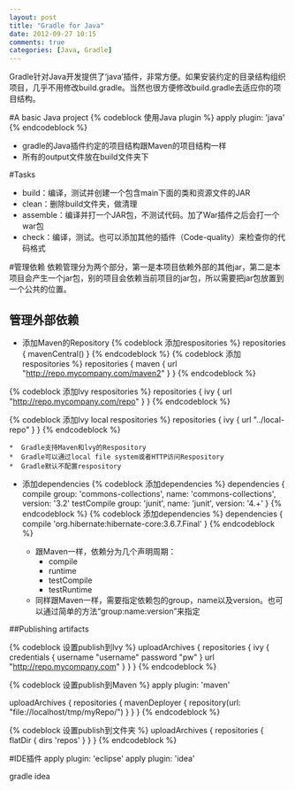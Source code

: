 ```yaml
---
layout: post
title: "Gradle for Java"
date: 2012-09-27 10:15
comments: true
categories: [Java, Gradle]
---
```

Gradle针对Java开发提供了‘java’插件，非常方便。如果安装约定的目录结构组织项目，几乎不用修改build.gradle。当然也很方便修改build.gradle去适应你的项目结构。

#A basic Java project
{% codeblock 使用Java plugin %}
apply plugin: 'java'
{% endcodeblock %}

*  gradle的Java插件约定的项目结构跟Maven的项目结构一样
*  所有的output文件放在build文件夹下

#Tasks

*  build：编译，测试并创建一个包含main下面的类和资源文件的JAR
*  clean：删除build文件夹，做清理
*  assemble：编译并打一个JAR包，不测试代码。加了War插件之后会打一个war包
*  check：编译，测试。也可以添加其他的插件（Code-quality）来检查你的代码格式

#管理依赖
依赖管理分为两个部分，第一是本项目依赖外部的其他jar，第二是本项目会产生一个jar包，别的项目会依赖当前项目的jar包，所以需要把jar包放置到一个公共的位置。

## 管理外部依赖  

* 添加Maven的Repository
{% codeblock 添加respositories %}
repositories {
    mavenCentral()
}
{% endcodeblock %}
{% codeblock 添加respositories %}
repositories {
    maven {
        url "http://repo.mycompany.com/maven2"
    }
}
{% endcodeblock %}

{% codeblock 添加lvy respositories %}
repositories {
    ivy {
        url "http://repo.mycompany.com/repo"
    }
}
{% endcodeblock %}

{% codeblock 添加lvy local respositories %}
repositories {
    ivy {
        url "../local-repo"
    }
}
{% endcodeblock %}
	
	*  Gradle支持Maven和lvy的Respository
	*  Gradle可以通过local file system或者HTTP访问Respository
	*  Gradle默认不配置respository

* 添加dependencies
{% codeblock 添加dependencies %}
dependencies {
    compile group: 'commons-collections', name: 'commons-collections', version: '3.2'
    testCompile group: 'junit', name: 'junit', version: '4.+'
}
{% endcodeblock %}
{% codeblock 添加dependencies %}
dependencies {
    compile 'org.hibernate:hibernate-core:3.6.7.Final'
}
{% endcodeblock %}

	*  跟Maven一样，依赖分为几个声明周期：
		*  compile
		*  runtime
		*  testCompile
		*  testRuntime
	*  同样跟Maven一样，需要指定依赖包的group，name以及version。也可以通过简单的方法“group:name:version”来指定
	
##Publishing artifacts

{% codeblock 设置publish到lvy %}
uploadArchives {
    repositories {
        ivy {
            credentials {
                username "username"
                password "pw"
            }
            url "http://repo.mycompany.com"
        }
    }
}
{% endcodeblock %}

{% codeblock 设置publish到Maven %}
apply plugin: 'maven'

uploadArchives {
    repositories {
        mavenDeployer {
            repository(url: "file://localhost/tmp/myRepo/")
        }
    }
}
{% endcodeblock %}

{% codeblock 设置publish到文件夹 %}
uploadArchives {
    repositories {
       flatDir {
           dirs 'repos'
       }
    }
}
{% endcodeblock %}

#IDE插件
apply plugin: 'eclipse'
apply plugin: 'idea'

gradle idea
